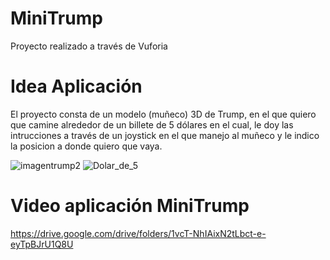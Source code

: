 # MiniTrump
Proyecto realizado a través de Vuforia

# Idea Aplicación
El proyecto consta de un modelo (muñeco) 3D de Trump, en el que quiero que camine alrededor de un billete de 5 dólares en el cual, le doy las intrucciones a través de un joystick en el que manejo al muñeco y le indico la posicion a donde quiero que vaya.

![imagentrump2](https://user-images.githubusercontent.com/56253433/111609651-cef95880-87da-11eb-8e36-4140ff1a81f3.jpeg)
![Dolar_de_5](https://user-images.githubusercontent.com/56253433/111609677-d4ef3980-87da-11eb-85f4-d90519c77535.jpg)


# Video aplicación MiniTrump
https://drive.google.com/drive/folders/1vcT-NhIAixN2tLbct-e-eyTpBJrU1Q8U
